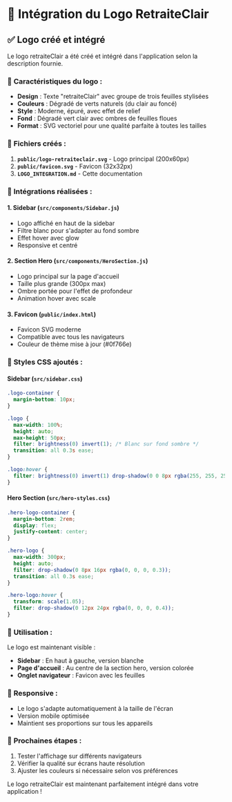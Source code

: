 # 🎨 Intégration du Logo RetraiteClair

## ✅ Logo créé et intégré

Le logo retraiteClair a été créé et intégré dans l'application selon la description fournie.

### 🎨 **Caractéristiques du logo :**
- **Design** : Texte "retraiteClair" avec groupe de trois feuilles stylisées
- **Couleurs** : Dégradé de verts naturels (du clair au foncé)
- **Style** : Moderne, épuré, avec effet de relief
- **Fond** : Dégradé vert clair avec ombres de feuilles floues
- **Format** : SVG vectoriel pour une qualité parfaite à toutes les tailles

### 📁 **Fichiers créés :**

1. **`public/logo-retraiteclair.svg`** - Logo principal (200x60px)
2. **`public/favicon.svg`** - Favicon (32x32px)
3. **`LOGO_INTEGRATION.md`** - Cette documentation

### 🔧 **Intégrations réalisées :**

#### 1. **Sidebar** (`src/components/Sidebar.js`)
- Logo affiché en haut de la sidebar
- Filtre blanc pour s'adapter au fond sombre
- Effet hover avec glow
- Responsive et centré

#### 2. **Section Hero** (`src/components/HeroSection.js`)
- Logo principal sur la page d'accueil
- Taille plus grande (300px max)
- Ombre portée pour l'effet de profondeur
- Animation hover avec scale

#### 3. **Favicon** (`public/index.html`)
- Favicon SVG moderne
- Compatible avec tous les navigateurs
- Couleur de thème mise à jour (#0f766e)

### 🎨 **Styles CSS ajoutés :**

#### Sidebar (`src/sidebar.css`)
```css
.logo-container {
  margin-bottom: 10px;
}

.logo {
  max-width: 100%;
  height: auto;
  max-height: 50px;
  filter: brightness(0) invert(1); /* Blanc sur fond sombre */
  transition: all 0.3s ease;
}

.logo:hover {
  filter: brightness(0) invert(1) drop-shadow(0 0 8px rgba(255, 255, 255, 0.3));
}
```

#### Hero Section (`src/hero-styles.css`)
```css
.hero-logo-container {
  margin-bottom: 2rem;
  display: flex;
  justify-content: center;
}

.hero-logo {
  max-width: 300px;
  height: auto;
  filter: drop-shadow(0 8px 16px rgba(0, 0, 0, 0.3));
  transition: all 0.3s ease;
}

.hero-logo:hover {
  transform: scale(1.05);
  filter: drop-shadow(0 12px 24px rgba(0, 0, 0, 0.4));
}
```

### 🚀 **Utilisation :**

Le logo est maintenant visible :
- **Sidebar** : En haut à gauche, version blanche
- **Page d'accueil** : Au centre de la section hero, version colorée
- **Onglet navigateur** : Favicon avec les feuilles

### 📱 **Responsive :**
- Le logo s'adapte automatiquement à la taille de l'écran
- Version mobile optimisée
- Maintient ses proportions sur tous les appareils

### 🎯 **Prochaines étapes :**
1. Tester l'affichage sur différents navigateurs
2. Vérifier la qualité sur écrans haute résolution
3. Ajuster les couleurs si nécessaire selon vos préférences

Le logo retraiteClair est maintenant parfaitement intégré dans votre application !



